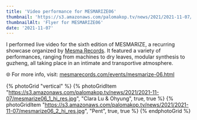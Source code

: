 ```yaml
---
title: 'Video performance for MESMARIZE06'
thumbnail: 'https://s3.amazonaws.com/palomakop.tv/news/2021/2021-11-07/mesmarize06_flyer.jpg'
thumbnailAlt: 'Flyer for MESMARIZE06'
date: '2021-11-07'
---
```


I performed live video for the sixth edition of MESMARIZE, a recurring showcase organized by <a href="https://mesmarecords.com" rel="noopener" target="_blank">Mesma Records</a>. It featured a variety of performances, ranging from machines to dry leaves, modular synthesis to guzheng, all taking place in an intimate and transportive atmosphere.

🌐 For more info, visit: <a href="https://mesmarecords.com/events/mesmarize-06.html" rel="noopener" target="_blank">mesmarecords.com/events/mesmarize-06.html</a>

{% photoGrid "vertical" %}
{% photoGridItem "https://s3.amazonaws.com/palomakop.tv/news/2021/2021-11-07/mesmarize06_1_hi_res.jpg", "Clara Lu &amp; Ohyung", true, true %}
{% photoGridItem "https://s3.amazonaws.com/palomakop.tv/news/2021/2021-11-07/mesmarize06_2_hi_res.jpg", "Pent", true, true %}
{% endphotoGrid %}
